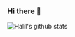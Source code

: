 ### Hi there 👋

![Halil's github stats](https://github-readme-stats.vercel.app/api?username=akboga&theme=merko&layout=compact)
